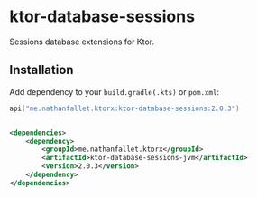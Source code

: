 # ktor-database-sessions

Sessions database extensions for Ktor.

## Installation

Add dependency to your `build.gradle(.kts)` or `pom.xml`:

```kotlin
api("me.nathanfallet.ktorx:ktor-database-sessions:2.0.3")
```

```xml

<dependencies>
    <dependency>
        <groupId>me.nathanfallet.ktorx</groupId>
        <artifactId>ktor-database-sessions-jvm</artifactId>
        <version>2.0.3</version>
    </dependency>
</dependencies>
```
